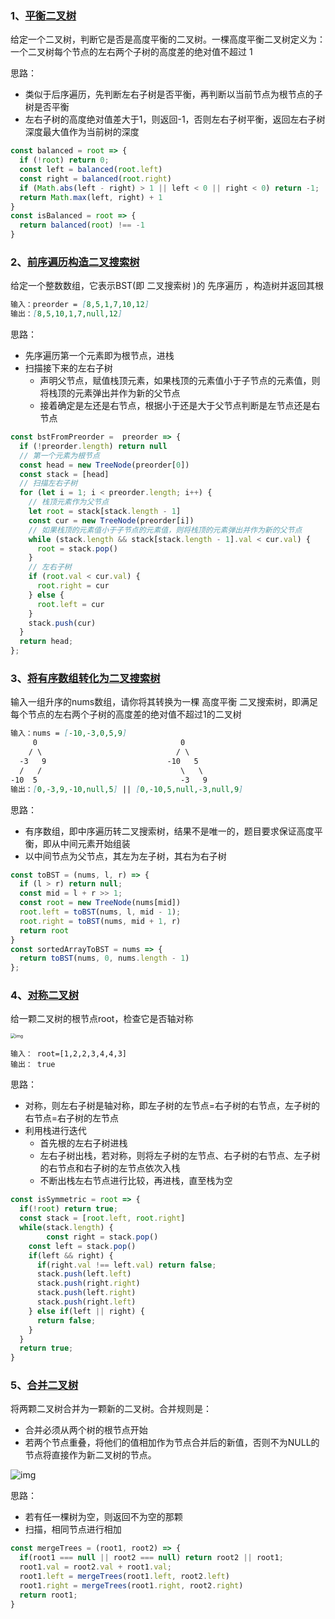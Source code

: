### 1、[平衡二叉树](https://www.oschina.net/action/GoToLink?url=https%3A%2F%2Fleetcode-cn.com%2Fproblems%2Fbalanced-binary-tree%2F)

给定一个二叉树，判断它是否是高度平衡的二叉树。一棵高度平衡二叉树定义为：一个二叉树每个节点的左右两个子树的高度差的绝对值不超过 1

思路：

- 类似于后序遍历，先判断左右子树是否平衡，再判断以当前节点为根节点的子树是否平衡
- 左右子树的高度绝对值差大于1，则返回-1，否则左右子树平衡，返回左右子树深度最大值作为当前树的深度

```javascript
const balanced = root => {
  if (!root) return 0;
  const left = balanced(root.left)
  const right = balanced(root.right)
  if (Math.abs(left - right) > 1 || left < 0 || right < 0) return -1;
  return Math.max(left, right) + 1
}
const isBalanced = root => {
  return balanced(root) !== -1
}
```



### 2、[前序遍历构造二叉搜索树](https://www.oschina.net/action/GoToLink?url=https%3A%2F%2Fleetcode-cn.com%2Fproblems%2Fconstruct-binary-search-tree-from-preorder-traversal%2F)

给定一个整数数组，它表示BST(即 二叉搜索树 )的 先序遍历 ，构造树并返回其根

```md
输入：preorder = [8,5,1,7,10,12]
输出：[8,5,10,1,7,null,12]
```

思路：

- 先序遍历第一个元素即为根节点，进栈
- 扫描接下来的左右子树
  - 声明父节点，赋值栈顶元素，如果栈顶的元素值小于子节点的元素值，则将栈顶的元素弹出并作为新的父节点
  - 接着确定是左还是右节点，根据小于还是大于父节点判断是左节点还是右节点

```javascript
const bstFromPreorder =  preorder => {
  if (!preorder.length) return null
  // 第一个元素为根节点
  const head = new TreeNode(preorder[0])
  const stack = [head]
  // 扫描左右子树
  for (let i = 1; i < preorder.length; i++) {
    // 栈顶元素作为父节点
    let root = stack[stack.length - 1]
    const cur = new TreeNode(preorder[i])
    // 如果栈顶的元素值小于子节点的元素值，则将栈顶的元素弹出并作为新的父节点
    while (stack.length && stack[stack.length - 1].val < cur.val) {
      root = stack.pop()
    }
    // 左右子树
    if (root.val < cur.val) {
      root.right = cur
    } else {
      root.left = cur
    }
    stack.push(cur)
  }
  return head;
};
```



### 3、[将有序数组转化为二叉搜索树](https://www.oschina.net/action/GoToLink?url=https%3A%2F%2Fleetcode-cn.com%2Fproblems%2Fconvert-sorted-array-to-binary-search-tree%2F)

输入一组升序的nums数组，请你将其转换为一棵 高度平衡 二叉搜索树，即满足每个节点的左右两个子树的高度差的绝对值不超过1的二叉树

```md
输入：nums = [-10,-3,0,5,9]
     0                                0
    / \                              / \
  -3   9                           -10   5
  /   /                               \   \
-10  5                                -3   9
输出：[0,-3,9,-10,null,5] || [0,-10,5,null,-3,null,9]
```

思路：

- 有序数组，即中序遍历转二叉搜索树，结果不是唯一的，题目要求保证高度平衡，即从中间元素开始组装
- 以中间节点为父节点，其左为左子树，其右为右子树

```javascript
const toBST = (nums, l, r) => {
  if (l > r) return null;
  const mid = l + r >> 1;
  const root = new TreeNode(nums[mid])
  root.left = toBST(nums, l, mid - 1);
  root.right = toBST(nums, mid + 1, r)
  return root
}
const sortedArrayToBST = nums => {
  return toBST(nums, 0, nums.length - 1)
};
```





### 4、[对称二叉树](https://www.oschina.net/action/GoToLink?url=https%3A%2F%2Fleetcode-cn.com%2Fproblems%2Fsymmetric-tree%2F)

给一颗二叉树的根节点root，检查它是否轴对称

<img src="https://oscimg.oschina.net/oscnet/up-fc6cb6c9df500059a3f499f316a216ff30f.png" alt="img" style="zoom:50%;" />



```
输入： root=[1,2,2,3,4,4,3]
输出： true
```

思路：

- 对称，则左右子树是轴对称，即左子树的左节点=右子树的右节点，左子树的右节点=右子树的左节点
- 利用栈进行迭代
  - 首先根的左右子树进栈
  - 左右子树出栈，若对称，则将左子树的左节点、右子树的右节点、左子树的右节点和右子树的左节点依次入栈
  - 不断出栈左右节点进行比较，再进栈，直至栈为空

```javascript
const isSymmetric = root => {
  if(!root) return true;
  const stack = [root.left, root.right]
  while(stack.length) {
		const right = stack.pop()
    const left = stack.pop()
    if(left && right) {
      if(right.val !== left.val) return false;
      stack.push(left.left)
      stack.push(right.right)
      stack.push(left.right)
      stack.push(right.left)
    } else if(left || right) {
      return false;
    }
  }
  return true;
}
```



### 5、[合并二叉树](https://www.oschina.net/action/GoToLink?url=https%3A%2F%2Fleetcode-cn.com%2Fproblems%2Fmerge-two-binary-trees%2F)

将两颗二叉树合并为一颗新的二叉树。合并规则是：

- 合并必须从两个树的根节点开始
- 若两个节点重叠，将他们的值相加作为节点合并后的新值，否则不为NULL的节点将直接作为新二叉树的节点。

![img](https://assets.leetcode.com/uploads/2021/02/05/merge.jpg)

思路：

- 若有任一棵树为空，则返回不为空的那颗
- 扫描，相同节点进行相加

```javascript
const mergeTrees = (root1, root2) => {
  if(root1 === null || root2 === null) return root2 || root1;
  root1.val = root2.val + root1.val;
  root1.left = mergeTrees(root1.left, root2.left)
  root1.right = mergeTrees(root1.right, root2.right)
  return root1;
}
```

